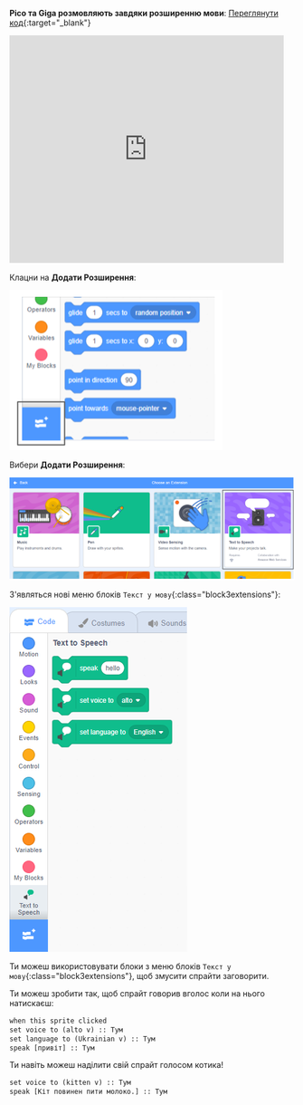 **Pico та Giga розмовляють завдяки розширенню мови**: [Переглянути код](https://scratch.mit.edu/projects/499373708/editor){:target="_blank"}

<div class="scratch-preview">
  <iframe allowtransparency="true" width="485" height="402" src="https://scratch.mit.edu/projects/embed/499373708/?autostart=false" frameborder="0"></iframe>
</div>

Клацни на **Додати Розширення**:

![Іконка 'Додати Розширення'.](images/add-extension.png)

Вибери **Додати Розширення**:

![Розширення 'Текст у мову' виділено.](images/text-to-speech.png)

З'являться нові меню блоків `Текст у мову`{:class="block3extensions"}:

![Меню блоків 'Текст у мову'.](images/text-to-speech-blocks.png)

Ти можеш використовувати блоки з меню блоків `Текст у мову`{:class="block3extensions"}, щоб змусити спрайти заговорити.

Ти можеш зробити так, щоб спрайт говорив вголос коли на нього натискаєш:

```blocks3
when this sprite clicked
set voice to (alto v) :: Тум
set language to (Ukrainian v) :: Тум
speak [привіт] :: Тум
```

Ти навіть можеш наділити свій спрайт голосом котика!

```blocks3
set voice to (kitten v) :: Тум
speak [Кіт повинен пити молоко.] :: Тум
```